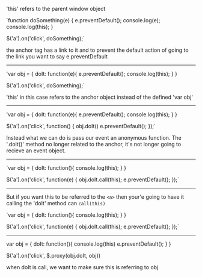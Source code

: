 'this' refers to the parent window object

`function doSomething(e) {
  e.preventDefault();
  console.log(e);
  console.log(this);
}

$('a').on('click', doSomething);`

the anchor tag has a link to it and to prevent the default action of going to the link you want to say e.preventDefault

***************

'var obj = {
  doIt: function(e){
    e.preventDefault();
    console.log(this);
  }
}

$('a').on('click', doSomething);`


'this' in this case refers to the anchor object instead of the defined 'var obj'

*******************

'var obj = {
  doIt: function(e){
    e.preventDefault();
    console.log(this);
  }
}

$('a').on('click', function() {
  obj.doIt()
  e.preventDefault();
});`

Instead what we can do is pass our event an anonymous function.  The '.doIt()' method no longer related to the anchor, it's not longer going to recieve an event object.

**********************

`var obj = {
  doIt: function(){
    console.log(this);
  }
}

$('a').on('click', function(e) {
  obj.doIt.call(this);
  e.preventDefault();
});`

***********************

But if you want this to be referred to the `<a>` then your'e going to have it calling the 'doIt' method can `call(this)`


`var obj = {
  doIt: function(){
    console.log(this);
  }
}

$('a').on('click', function(e) {
  obj.doIt.call(this);
  e.preventDefault();
});`

***************************

var obj = {
  doIt: function(){
  console.log(this)
  e.preventDefault();
  }
}

$('a').on('click', $.proxy(obj.doIt, obj))

when doIt is call, we want to make sure this is referring to obj